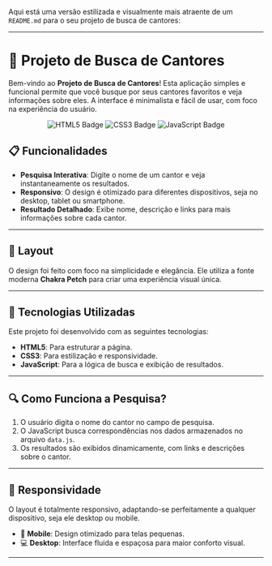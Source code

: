 Aqui está uma versão estilizada e visualmente mais atraente de um `README.md` para o seu projeto de busca de cantores:

---

# 🎤 Projeto de Busca de Cantores

Bem-vindo ao **Projeto de Busca de Cantores**! Esta aplicação simples e funcional permite que você busque por seus cantores favoritos e veja informações sobre eles. A interface é minimalista e fácil de usar, com foco na experiência do usuário.

<p align="center">
  <img src="https://img.shields.io/badge/HTML5-%23E34F26.svg?style=for-the-badge&logo=html5&logoColor=white" alt="HTML5 Badge"/>
  <img src="https://img.shields.io/badge/CSS3-%231572B6.svg?style=for-the-badge&logo=css3&logoColor=white" alt="CSS3 Badge"/>
  <img src="https://img.shields.io/badge/JavaScript-%23F7DF1E.svg?style=for-the-badge&logo=javascript&logoColor=black" alt="JavaScript Badge"/>
</p>

## 📋 Funcionalidades

- **Pesquisa Interativa**: Digite o nome de um cantor e veja instantaneamente os resultados.
- **Responsivo**: O design é otimizado para diferentes dispositivos, seja no desktop, tablet ou smartphone.
- **Resultado Detalhado**: Exibe nome, descrição e links para mais informações sobre cada cantor.

---

## 🎨 Layout

O design foi feito com foco na simplicidade e elegância. Ele utiliza a fonte moderna **Chakra Petch** para criar uma experiência visual única. 

---

## 🚀 Tecnologias Utilizadas

Este projeto foi desenvolvido com as seguintes tecnologias:

- **HTML5**: Para estruturar a página.
- **CSS3**: Para estilização e responsividade.
- **JavaScript**: Para a lógica de busca e exibição de resultados.

---

## 🔍 Como Funciona a Pesquisa?

1. O usuário digita o nome do cantor no campo de pesquisa.
2. O JavaScript busca correspondências nos dados armazenados no arquivo `data.js`.
3. Os resultados são exibidos dinamicamente, com links e descrições sobre o cantor.

---

## 📱 Responsividade

O layout é totalmente responsivo, adaptando-se perfeitamente a qualquer dispositivo, seja ele desktop ou mobile.

- 📱 **Mobile**: Design otimizado para telas pequenas.
- 💻 **Desktop**: Interface fluida e espaçosa para maior conforto visual.

---
